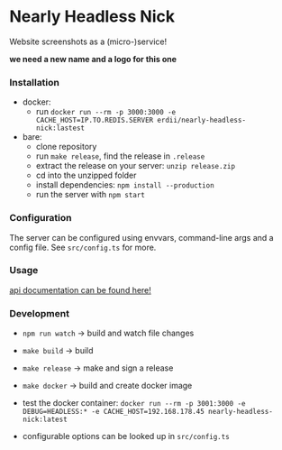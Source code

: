 # Nearly Headless Nick

Website screenshots as a (micro-)service!

**we need a new name and a logo for this one**

### Installation
* docker:
	* run `docker run --rm -p 3000:3000 -e CACHE_HOST=IP.TO.REDIS.SERVER erdii/nearly-headless-nick:lastest`
* bare:
	* clone repository
	* run `make release`, find the release in `.release`
	* extract the release on your server: `unzip release.zip`
	* cd into the unzipped folder
	* install dependencies: `npm install --production`
	* run the server with `npm start`


### Configuration

The server can be configured using envvars, command-line args and a config file. See `src/config.ts` for more.


### Usage

[api documentation can be found here!](https://erdii.github.io/nearly-headless-nick/)


### Development

* `npm run watch` -> build and watch file changes
* `make build` -> build
* `make release` -> make and sign a release
* `make docker` -> build and create docker image


* test the docker container: `docker run --rm -p 3001:3000 -e DEBUG=HEADLESS:* -e CACHE_HOST=192.168.178.45 nearly-headless-nick:latest`
* configurable options can be looked up in `src/config.ts`
